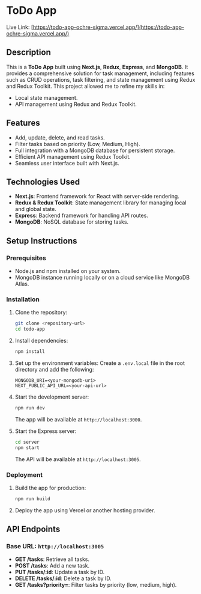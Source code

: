 # ToDo App

Live Link: [https://todo-app-ochre-sigma.vercel.app/](https://todo-app-ochre-sigma.vercel.app/)

## Description

This is a **ToDo App** built using **Next.js**, **Redux**, **Express**, and **MongoDB**. It provides a comprehensive solution for task management, including features such as CRUD operations, task filtering, and state management using Redux and Redux Toolkit. This project allowed me to refine my skills in:

- Local state management.
- API management using Redux and Redux Toolkit.

## Features

- Add, update, delete, and read tasks.
- Filter tasks based on priority (Low, Medium, High).
- Full integration with a MongoDB database for persistent storage.
- Efficient API management using Redux Toolkit.
- Seamless user interface built with Next.js.

## Technologies Used

- **Next.js**: Frontend framework for React with server-side rendering.
- **Redux & Redux Toolkit**: State management library for managing local and global state.
- **Express**: Backend framework for handling API routes.
- **MongoDB**: NoSQL database for storing tasks.

## Setup Instructions

### Prerequisites

- Node.js and npm installed on your system.
- MongoDB instance running locally or on a cloud service like MongoDB Atlas.

### Installation

1. Clone the repository:
   ```bash
   git clone <repository-url>
   cd todo-app
   ```

2. Install dependencies:
   ```bash
   npm install
   ```

3. Set up the environment variables:
   Create a `.env.local` file in the root directory and add the following:
   ```env
   MONGODB_URI=<your-mongodb-uri>
   NEXT_PUBLIC_API_URL=<your-api-url>
   ```

4. Start the development server:
   ```bash
   npm run dev
   ```
   The app will be available at `http://localhost:3000`.

5. Start the Express server:
   ```bash
   cd server
   npm start
   ```
   The API will be available at `http://localhost:3005`.

### Deployment

1. Build the app for production:
   ```bash
   npm run build
   ```

2. Deploy the app using Vercel or another hosting provider.

## API Endpoints

### Base URL: `http://localhost:3005`

- **GET /tasks**: Retrieve all tasks.
- **POST /tasks**: Add a new task.
- **PUT /tasks/:id**: Update a task by ID.
- **DELETE /tasks/:id**: Delete a task by ID.
- **GET /tasks?priority=<priority>**: Filter tasks by priority (low, medium, high).



